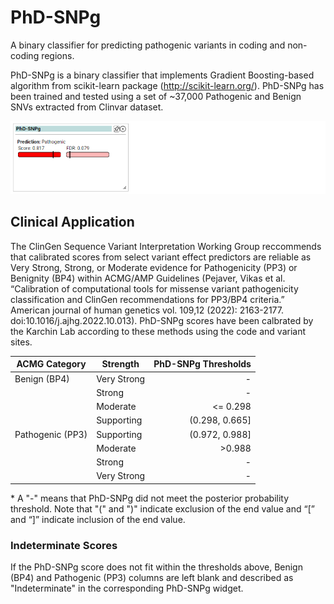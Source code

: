 # PhD-SNPg

A binary classifier for predicting pathogenic variants in coding and non-coding regions.

PhD-SNPg is a binary classifier that implements Gradient Boosting-based algorithm from scikit-learn package (http://scikit-learn.org/). PhD-SNPg has been trained and tested using a set of ~37,000 Pathogenic and Benign SNVs extracted from Clinvar dataset.

![Screenshot](phdsnpg_screenshot_1.png)
<br />

## Clinical Application

 The ClinGen Sequence Variant Interpretation Working Group reccommends that calibrated scores from select variant effect predictors are reliable as Very Strong, Strong, or Moderate evidence for Pathogenicity (PP3) or Benignity (BP4) within ACMG/AMP Guidelines (Pejaver, Vikas et al. “Calibration of computational tools for missense variant pathogenicity classification and ClinGen recommendations for PP3/BP4 criteria.” American journal of human genetics vol. 109,12 (2022): 2163-2177. doi:10.1016/j.ajhg.2022.10.013). PhD-SNPg scores have been calbrated by the Karchin Lab according to these methods using the code and variant sites.

| ACMG Category    | Strength    | PhD-SNPg Thresholds |
|------------------|-------------|--------------------:|
| Benign (BP4)     | Very Strong |                   - |
|                  | Strong      |                   - |
|                  | Moderate    |            <= 0.298 |
|                  | Supporting  |      (0.298, 0.665] |
| Pathogenic (PP3) | Supporting  |      (0.972, 0.988] |
|                  | Moderate    |              >0.988 |
|                  | Strong      |                   - |
|                  | Very Strong |                   - |

 \* A "-" means that PhD-SNPg did not meet the posterior probability threshold. Note that "(" and ")" indicate exclusion of the end value and “[” and “]” indicate inclusion of the end value.

### Indeterminate Scores

 If the PhD-SNPg score does not fit within the thresholds above, Benign (BP4) and Pathogenic (PP3) columns are left blank and described as "Indeterminate" in the corresponding PhD-SNPg widget.

